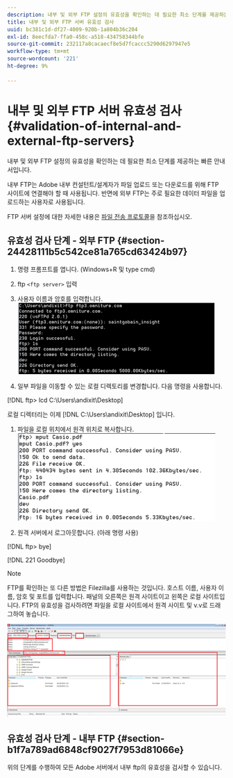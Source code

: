 ```yaml
---
description: 내부 및 외부 FTP 설정의 유효성을 확인하는 데 필요한 최소 단계를 제공하는 빠른 안내서입니다.
title: 내부 및 외부 FTP 서버 유효성 검사
uuid: bc381c1d-df27-4009-920b-1a804b36c204
exl-id: 8eecfda7-ffa0-458c-a518-434758344bfe
source-git-commit: 232117a8cacaecf8e5d7fcaccc5290d6297947e5
workflow-type: tm+mt
source-wordcount: '221'
ht-degree: 9%

---
```


# 내부 및 외부 FTP 서버 유효성 검사{#validation-of-internal-and-external-ftp-servers}

내부 및 외부 FTP 설정의 유효성을 확인하는 데 필요한 최소 단계를 제공하는 빠른 안내서입니다.

내부 FTP는 Adobe 내부 컨설턴트/설계자가 파일 업로드 또는 다운로드를 위해 FTP 사이트에 연결해야 할 때 사용됩니다. 반면에 외부 FTP는 주로 필요한 데이터 파일을 업로드하는 사용자로 사용됩니다.

FTP 서버 설정에 대한 자세한 내용은 [파일 전송 프로토콜](https://experienceleague.adobe.com/docs/analytics/export/ftp-and-sftp/ftp-overview.html?lang=ko-KR)을 참조하십시오.

## 유효성 검사 단계 - 외부 FTP {#section-24428111b5c542ce81a765cd63424b97}

1. 명령 프롬프트를 엽니다. (Windows+R 및 type cmd)
1. ftp `<ftp server>` 입력
1. 사용자 이름과 암호를 입력합니다. ![](assets/dwb_impl_ftp1.png)

1. 일부 파일을 이동할 수 있는 로컬 디렉토리를 변경합니다. 다음 명령을 사용합니다.

[!DNL ftp> lcd C:\Users\andixit\Desktop]

로컬 디렉터리는 이제 [!DNL C:\Users\andixit\Desktop] 입니다.

1. 파일을 로컬 위치에서 원격 위치로 복사합니다. ![](assets/dwb_impl_ftp2.png)

1. 원격 서버에서 로그아웃합니다. (아래 명령 사용)

[!DNL ftp> bye]

[!DNL 221 Goodbye]

>[!NOTE]
>
>FTP를 확인하는 또 다른 방법은 Filezilla를 사용하는 것입니다. 호스트 이름, 사용자 이름, 암호 및 포트를 입력합니다. 패널의 오른쪽은 원격 사이트이고 왼쪽은 로컬 사이트입니다. FTP의 유효성을 검사하려면 파일을 로컬 사이트에서 원격 사이트 및 v.v로 드래그하여 놓습니다.

![](assets/dwb_impl_ftp3.png)

## 유효성 검사 단계 - 내부 FTP {#section-b1f7a789ad6848cf9027f7953d81066e}

위의 단계를 수행하여 모든 Adobe 서버에서 내부 ftp의 유효성을 검사할 수 있습니다.
